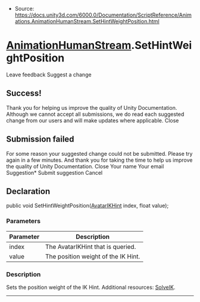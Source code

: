 * Source: https://docs.unity3d.com/6000.0/Documentation/ScriptReference/Animations.AnimationHumanStream.SetHintWeightPosition.html

#  [AnimationHumanStream](https://docs.unity3d.com/6000.0/Documentation/ScriptReference/Animations.AnimationHumanStream.html).SetHintWeightPosition
Leave feedback
Suggest a change
## Success!
Thank you for helping us improve the quality of Unity Documentation. Although we cannot accept all submissions, we do read each suggested change from our users and will make updates where applicable.
Close
## Submission failed
For some reason your suggested change could not be submitted. Please <a>try again</a> in a few minutes. And thank you for taking the time to help us improve the quality of Unity Documentation.
Close
Your name Your email Suggestion* Submit suggestion
Cancel
## Declaration
public void SetHintWeightPosition([AvatarIKHint](https://docs.unity3d.com/6000.0/Documentation/ScriptReference/AvatarIKHint.html) index, float value); 
### Parameters
Parameter | Description  
---|---  
index | The AvatarIKHint that is queried.  
value | The position weight of the IK Hint.  
### Description
Sets the position weight of the IK Hint.
Additional resources: [SolveIK](https://docs.unity3d.com/6000.0/Documentation/ScriptReference/Animations.AnimationHumanStream.SolveIK.html).
* * *
